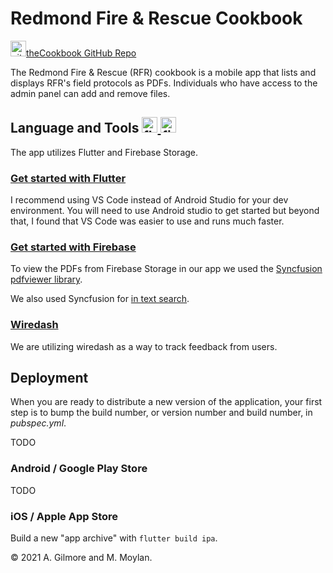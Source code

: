 # Redmond Fire & Rescue Cookbook

<a href="https://github.com/osu-cascades/rfr-cookbook.git"><img src="https://www.vectorlogo.zone/logos/github/github-icon.svg" alt="github" width="25" height="25"/>theCookbook GitHub Repo</a>

The Redmond Fire & Rescue (RFR) cookbook is a mobile app that lists and displays RFR's field protocols as PDFs. Individuals who have access to the admin panel can add and remove files. 

## Language and Tools  <a href="https://flutter.dev" target="_blank" rel="noreferrer"> <img src="https://www.vectorlogo.zone/logos/flutterio/flutterio-icon.svg" alt="flutter" width="25" height="25"/> </a> <a href="https://firebase.google.com/" target="_blank" rel="noreferrer"> <img src="https://www.vectorlogo.zone/logos/firebase/firebase-icon.svg" alt="firebase" width="25" height="25"/> </a>

The app utilizes Flutter and Firebase Storage. 

### <a href=https://docs.flutter.dev/get-started/install> Get started with Flutter </a>

I recommend using VS Code instead of Android Studio for your dev environment. You will need to use Android studio to get 
started but beyond that, I found that VS Code was easier to use and runs much faster.

### <a href="https://firebase.google.com/docs/flutter/setup?platform=ios">Get started with Firebase</a>

To view the PDFs from Firebase Storage in our app we used the <a href="https://pub.dev/documentation/syncfusion_flutter_pdfviewer/latest/pdfviewer/pdfviewer-library.html">Syncfusion pdfviewer library</a>.

We also used Syncfusion for <a href="https://help.syncfusion.com/flutter/pdf-viewer/text-search#how-to-create-and-display-a-custom-search-toolbar-with-the-search-features">in text search</a>.

### <a href="https://wiredash.io/">Wiredash</a>

We are utilizing wiredash as a way to track feedback from users. 

## Deployment

When you are ready to distribute a new version of the application, your first step
is to bump the build number, or version number and build number, in _pubspec.yml_.

TODO

### Android / Google Play Store

TODO

### iOS / Apple App Store

Build a new "app archive" with `flutter build ipa`. 


&copy; 2021 A. Gilmore and M. Moylan.
